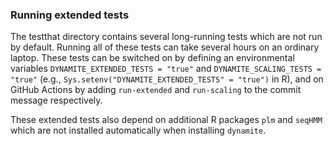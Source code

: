 ### Running extended tests

The testthat directory contains several long-running tests which are not run by 
default. Running all of these tests can take several 
hours on an ordinary laptop. These tests can be switched on by defining an 
environmental variables `DYNAMITE_EXTENDED_TESTS = "true"` and 
`DYNAMITE_SCALING_TESTS = "true"` (e.g., 
`Sys.setenv("DYNAMITE_EXTENDED_TESTS" = "true")` in R), and on GitHub Actions by 
adding `run-extended` and `run-scaling` to the commit message respectively.

These extended tests also depend on additional R packages `plm` and `seqHMM` 
which are not installed automatically when installing `dynamite`.
